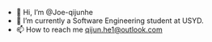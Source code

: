 - 👋 Hi, I’m @Joe-qijunhe
- 🌱 I’m currently a Software Engineering student at USYD.
- 📫 How to reach me qijun.he1@outlook.com

<!---
Joe-qijunhe/Joe-qijunhe is a ✨ special ✨ repository because its `README.md` (this file) appears on your GitHub profile.
You can click the Preview link to take a look at your changes.
--->
